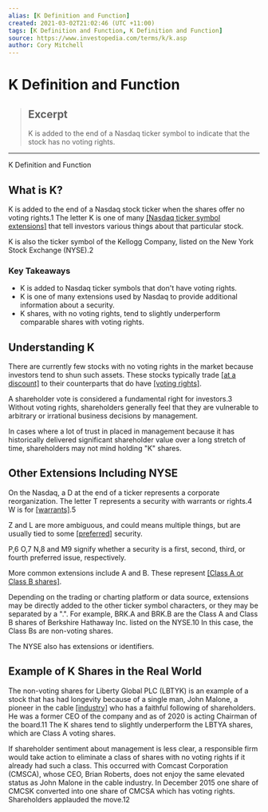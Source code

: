 ```yaml
---
alias: [K Definition and Function]
created: 2021-03-02T21:02:46 (UTC +11:00)
tags: [K Definition and Function, K Definition and Function]
source: https://www.investopedia.com/terms/k/k.asp
author: Cory Mitchell
---
```


# K Definition and Function

> ## Excerpt
> K is added to the end of a Nasdaq ticker symbol to indicate that the stock has no voting rights.

---

K Definition and Function
## What is K?

K is added to the end of a Nasdaq stock ticker when the shares offer no voting rights.1 The letter K is one of many [[Nasdaq ticker symbol extensions]](https://www.investopedia.com/ask/answers/06/nasdaqfifthletter.asp) that tell investors various things about that particular stock.

K is also the ticker symbol of the Kellogg Company, listed on the New York Stock Exchange (NYSE).2

### Key Takeaways

-   K is added to Nasdaq ticker symbols that don't have voting rights.
-   K is one of many extensions used by Nasdaq to provide additional information about a security.
-   K shares, with no voting rights, tend to slightly underperform comparable shares with voting rights.

## Understanding K

There are currently few stocks with no voting rights in the market because investors tend to shun such assets. These stocks typically trade [[at a discount]](https://www.investopedia.com/terms/a/at-a-discount.asp) to their counterparts that do have [[voting rights]](https://www.investopedia.com/terms/v/votingright.asp).

A shareholder vote is considered a fundamental right for investors.3 Without voting rights, shareholders generally feel that they are vulnerable to arbitrary or irrational business decisions by management.

In cases where a lot of trust in placed in management because it has historically delivered significant shareholder value over a long stretch of time, shareholders may not mind holding "K" shares.

## Other Extensions Including NYSE

On the Nasdaq, a D at the end of a ticker represents a corporate reorganization. The letter T represents a security with warrants or rights.4 W is for [[warrants]](https://www.investopedia.com/terms/w/warrant.asp).5

Z and L are more ambiguous, and could means multiple things, but are usually tied to some [[preferred]](https://www.investopedia.com/terms/p/preferredstock.asp) security.

P,6 O,7 N,8 and M9 signify whether a security is a first, second, third, or fourth preferred issue, respectively.

More common extensions include A and B. These represent [[Class A or Class B shares]](https://www.investopedia.com/ask/answers/062215/what-difference-between-class-shares-and-other-common-shares-companys-stock.asp).

Depending on the trading or charting platform or data source, extensions may be directly added to the other ticker symbol characters, or they may be separated by a ".". For example, BRK.A and BRK.B are the Class A and Class B shares of Berkshire Hathaway Inc. listed on the NYSE.10 In this case, the Class Bs are non-voting shares.

The NYSE also has extensions or identifiers.

## Example of K Shares in the Real World

The non-voting shares for Liberty Global PLC (LBTYK) is an example of a stock that has had longevity because of a single man, John Malone, a pioneer in the cable [[industry]](https://www.investopedia.com/terms/i/industry.asp) who has a faithful following of shareholders. He was a former CEO of the company and as of 2020 is acting Chairman of the board.11 The K shares tend to slightly underperform the LBTYA shares, which are Class A voting shares.

If shareholder sentiment about management is less clear, a responsible firm would take action to eliminate a class of shares with no voting rights if it already had such a class. This occurred with Comcast Corporation (CMSCA), whose CEO, Brian Roberts, does not enjoy the same elevated status as John Malone in the cable industry. In December 2015 one share of CMCSK converted into one share of CMCSA which has voting rights. Shareholders applauded the move.12
